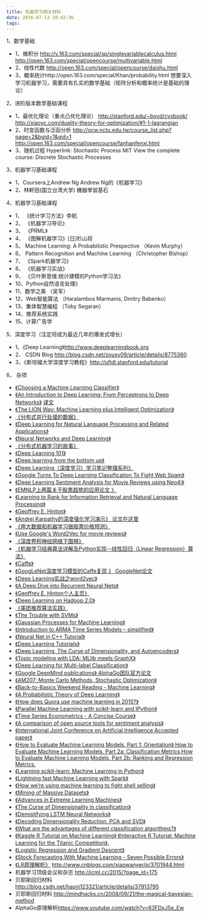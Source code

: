 ```yaml
---
title: 机器学习相关材料
date: 2016-07-13 20:42:36
tags:
---
```



1、数学基础
- 1、微积分 http://v.163.com/special/sp/singlevariablecalculus.html  http://open.163.com/special/opencourse/multivariable.html
- 2、线性代数 http://open.163.com/special/opencourse/daishu.html
- 3、概率统计http://open.163.com/special/Khan/probability.html
想要深入学习机器学习，需要具有扎实的数学基础（矩阵分析和概率统计是基础的理论）

2、进阶版本数学基础课程
- 1、最优化理论（重点凸优化理论）  http://stanford.edu/~boyd/cvxbook/   http://xiaoyc.com/duality-theory-for-optimization/#1-1-lagrangian
- 2、时变函数与泛函分析 http://ocw.nctu.edu.tw/course_list.php?page=2&bgid=1&gid=1  http://open.163.com/special/opencourse/fanhanfenxi.html
- 3、随机过程 Hyperlink: Stochastic Process MIT View the complete course: Discrete Stochastic Processes

3、机器学习基础课程
- 1、Coursera上Andrew Ng Andrew Ng的《机器学习》
- 2、林軒田(国立台湾大学) 機器學習基石

4、机器学习基础课程
- 1、 《统计学习方法》李航
- 2、 《机器学习导论》
- 3、 《PRML》
- 4、 《图解机器学习》[日]杉山将
- 5、   Machine Learning: A Probabilistic Prespective （Kevin Murphy）
- 6、   Pattern Recognition and Machine Learning （Christopher Bishop）
- 7、 《Spark机器学习》
- 8、 《机器学习实战》
- 9、 《贝叶斯思维:统计建模的Python学习法》
- 10、Python自然语言处理》
- 11、数学之美 （吴军）
- 12、Web智能算法 （Haralambos Marmanis, Dmitry Babenko）
- 13、集体智慧编程 （Toby Segaran）
- 14、推荐系统实践
- 15、计算广告学

5、深度学习（注定将成为最近几年的爆发式增长）
- 1、《Deep Learning》http://www.deeplearningbook.org
- 2、  CSDN Blog http://blog.csdn.net/zouxy09/article/details/8775360
- 3、《斯坦福大学深度学习教程》http://ufldl.stanford.edu/tutorial

6、 杂项

-  [《Choosing a Machine Learning Classifier》](http://blog.echen.me/2011/04/27/choosing-a-machine-learning-classifier/)
-  [《An Introduction to Deep Learning: From Perceptrons to Deep Networks》](https://www.toptal.com/machine-learning/an-introduction-to-deep-learning-from-perceptrons-to-deep-networks)  [译文](http://www.cnblogs.com/xiaowanyer/p/3701944.html)
-  [《The LION Way: Machine Learning plus Intelligent Optimization》](http://vdisk.weibo.com/s/ayG13we2vxyKl)
-  [《分布式并行处理的数据》](http://web.stanford.edu/group/pdplab/pdphandbook)
-  [《Deep Learning for Natural Language Processing and Related Applications》](https://www.microsoft.com/en-us/research/publication/deep-learning-for-natural-language-processing-and-related-applications-tutorial-at-icassp/)
-  [《Neural Networks and Deep Learning》](http://neuralnetworksanddeeplearning.com/index.html)
-  [《分布式机器学习的故事》](http://cxwangyi.github.io/notes/2014-01-20-distributed-machine-learning.html)
-  [《Deep Learning 101》](http://markus.com/deep-learning-101/)
-  [《Deep learning from the bottom up》](https://metacademy.org/roadmaps/rgrosse/deep_learning)
-  [《Deep Learning（深度学习）学习笔记整理系列》](http://blog.csdn.net/zouxy09/article/details/8775360)
-  [《Google Turns To Deep Learning Classification To Fight Web Spam》](http://www.seobythesea.com/2014/09/google-turns-deep-learning-classification-fight-web-spam/)
-  [《Deep Learning Sentiment Analysis for Movie Reviews using Neo4j》](http://neo4j.com/blog/deep-learning-sentiment-analysis-movie-reviews-using-neo4j/)
-  [《EMNLP上两篇关于股票趋势的应用论文 》](http://emnlp2014.org/papers/pdf/EMNLP2014148.pdf)
-  [《Learning to Rank for Information Retrieval and Natural Language Processing》](http://www.morganclaypool.com/doi/abs/10.2200/S00607ED2V01Y201410HLT026)
-  [《Geoffrey E. Hinton》](http://www.cs.toronto.edu/~hinton/)
-  [《Andrej Karpathy的深度强化学习演示》 论文在这里](http://cs.stanford.edu/people/karpathy/convnetjs/demo/rldemo.html)
-  [《用大数据和机器学习做股票价格预测》](http://eugenezhulenev.com/blog/2014/11/14/stock-price-prediction-with-big-data-and-machine-learning/)
-  [《Use Google's Word2Vec for movie reviews》](https://www.kaggle.com/c/word2vec-nlp-tutorial)
-  [《深度卷积神经网络下围棋》](https://www.technologyreview.com/s/533496/why-neural-networks-look-set-to-thrash-the-best-human-go-players-for-the-first-time/)
-  [《机器学习经典算法详解及Python实现--线性回归（Linear Regression）算法》](http://blog.csdn.net/suipingsp/article/details/42101139)
-  [《Caffe》](http://caffe.berkeleyvision.org/)
-  [《GoogLeNet深度学习模型的Caffe复现 》 GoogleNet论文](https://github.com/BVLC/caffe/blob/master/models/bvlc_googlenet/readme.md)
-  [《Deep Learning实战之word2vec》](http://techblog.youdao.com/?p=915)
-  [《A Deep Dive into Recurrent Neural Nets》](http://nikhilbuduma.com/2015/01/11/a-deep-dive-into-recurrent-neural-networks/)
-  [《Geoffrey E. Hinton个人主页》](http://www.cs.toronto.edu/~hinton/)
-  [《Deep Learning on Hadoop 2.0》](https://www.paypal-engineering.com/2015/01/12/deep-learning-on-hadoop-2-0-2/)
-  [《美团推荐算法实践》](http://tech.meituan.com/mt-recommend-practice.html)
-  [《The Trouble with SVMs》](http://v1v3kn.tumblr.com/post/47193952400/the-trouble-with-svms)
-  [《Gaussian Processes for Machine Learning》](http://www.gaussianprocess.org/gpml/)
-  [《Introduction to ARMA Time Series Models – simplified》](http://www.analyticsvidhya.com/blog/2015/03/introduction-auto-regression-moving-average-time-series/)
-  [《Neural Net in C++ Tutorial》](https://vimeo.com/19569529)
-  [《Deep Learning Tutorials》](http://deeplearning.net/tutorial/)
-  [《Deep Learning, The Curse of Dimensionality, and Autoencoders》](http://www.kdnuggets.com/2015/03/deep-learning-curse-dimensionality-autoencoders.html)
-  [《Topic modeling with LDA: MLlib meets GraphX》](https://databricks.com/blog/2015/03/25/topic-modeling-with-lda-mllib-meets-graphx.html)
-  [《Deep Learning for Multi-label Classification》](https://arxiv.org/abs/1502.05988)
-  [《Google DeepMind publications》  AlphaGo团队官方论文](https://deepmind.com/research/publications/)
-  [《AM207: Monte Carlo Methods, Stochastic Optimization》](http://am207.org/)
-  [《Back-to-Basics Weekend Reading - Machine Learning》](http://www.allthingsdistributed.com/2015/04/machine-learning.html)
-  [《A Probabilistic Theory of Deep Learning》]()
-  [《How does Quora use machine learning in 2015?》]()
-  [《Parallel Machine Learning with scikit-learn and IPython》]()
-  [《Time Series Econometrics - A Concise Course》]()
-  [《A comparison of open source tools for sentiment analysis》]()
-  [《International Joint Conference on Artificial Intelligence Accepted paper》]()
-  [《How to Evaluate Machine Learning Models, Part 1: Orientation》 How to Evaluate Machine Learning Models, Part 2a: Classification Metrics,How to Evaluate Machine Learning Models, Part 2b: Ranking and Regression Metrics.]()
-  [《Learning scikit-learn: Machine Learning in Python》]()
-  [《Lightning fast Machine Learning with Spark》]()
-  [《How we’re using machine learning to fight shell selling》]()
-  [《Mining of Massive Datasets》]()
-  [《Advances in Extreme Learning Machines》]()
-  [《The Curse of Dimensionality in classification》]()
-  [《Demistifying LSTM Neural Networks》]()
-  [《Decoding Dimensionality Reduction, PCA and SVD》]()
-  [《What are the advantages of different classification algorithms?》]()
-  [《Kaggle R Tutorial on Machine Learning》 《Interactive R Tutorial: Machine Learning for the Titanic Competition》.]()
-  [《Logistic Regression and Gradient Descent》]()
-  [《Stock Forecasting With Machine Learning - Seven Possible Errors》]()
-  [《LR原理解析》]()  <http://www.cnblogs.com/xiaowanyer/p/3701944.html>
- 机器学习顶级会议和杂志 <http://icml.cc/2015/?page_id=175>
- 贝耶斯回归材料 <http://blog.csdn.net/haoni123321/article/details/37913795>
- 贝耶斯回归材料 <http://mindhacks.cn/2008/09/21/the-magical-bayesian-method>
- AlphaGo原理解析<https://www.youtube.com/watch?v=63FDxJ5e_Ew>

